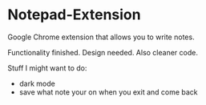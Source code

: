 # Notepad-Extension

Google Chrome extension that allows you to write notes.


Functionality finished.
Design needed.
Also cleaner code.

Stuff I might want to do:
- dark mode
- save what note your on when you exit and come back
